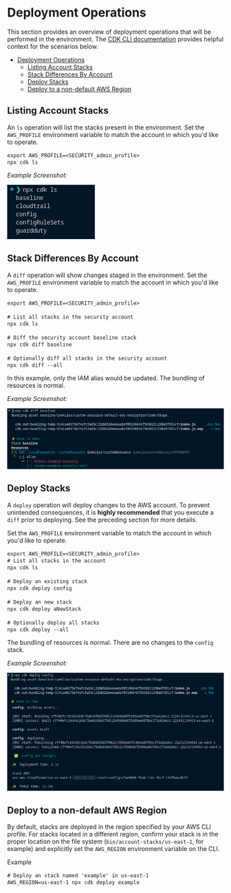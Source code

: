 # Deployment Operations

This section provides an overview of deployment operations that will be performed in the environment. The [CDK CLI documentation](https://docs.aws.amazon.com/cdk/v2/guide/cli.html#cli-commands) provides helpful context for the scenarios below.

- [Deployment Operations](#deployment-operations)
  - [Listing Account Stacks](#listing-account-stacks)
  - [Stack Differences By Account](#stack-differences-by-account)
  - [Deploy Stacks](#deploy-stacks)
  - [Deploy to a non-default AWS Region](#deploy-to-a-non-default-aws-region)

## Listing Account Stacks

An `ls` operation will list the stacks present in the environment. Set the `AWS_PROFILE` environment variable to match the account in which you'd like to operate.

  ```shell
  export AWS_PROFILE=<SECURITY_admin_profile>
  npx cdk ls
  ```

  _Example Screenshot:_

  ![list-stacks](images/list-stacks.png)

## Stack Differences By Account

A `diff` operation will show changes staged in the environment. Set the `AWS_PROFILE` environment variable to match the account in which you'd like to operate.

  ```shell
  export AWS_PROFILE=<SECURITY_admin_profile>

  # List all stacks in the security account
  npx cdk ls

  # Diff the security account baseline stack
  npx cdk diff baseline

  # Optionally diff all stacks in the security account
  npx cdk diff --all
  ```

In this example, only the IAM alias would be updated. The bundling of resources is normal.

  _Example Screenshot:_

  ![stack-diff](images/diff-stack.png)

## Deploy Stacks

A `deploy` operation will deploy changes to the AWS account. To prevent unintended consequences, it is **highly recommended** that you execute a `diff` prior to deploying. See the preceding section for more details.

Set the `AWS_PROFILE` environment variable to match the account in which you'd like to operate.

  ```shell
  export AWS_PROFILE=<SECURITY_admin_profile>
  # List all stacks in the account
  npx cdk ls

  # Deploy an existing stack
  npx cdk deploy config

  # Deploy an new stack
  npx cdk deploy aNewStack

  # Optionally deploy all stacks
  npx cdk deploy --all
  ```

The bundling of resources is normal. There are no changes to the `config` stack.

  _Example Screenshot:_

  ![stack-diff](images/deploy-stack.png)

## Deploy to a non-default AWS Region

By default, stacks are deployed in the region specified by your AWS CLI profile. For stacks located in a different region, confirm your stack is in the proper location on the file system (`bin/account-stacks/us-east-1`, for example) and explicitly set the `AWS_REGION` environment variable on the CLI.

Example

  ```shell
  # Deploy an stack named 'example' in us-east-1
  AWS_REGION=us-east-1 npx cdk deploy example
  ```
